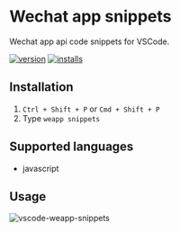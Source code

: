 # Wechat app snippets

Wechat app api code snippets for VSCode.

[![version](http://vsmarketplacebadge.apphb.com/version/coderfee.vscode-wxml.svg)](http://vsmarketplacebadge.apphb.com/version/coderfee.vscode-weapp-api.svg)
[![installs](http://vsmarketplacebadge.apphb.com/installs/coderfee.vscode-wxml.svg)](http://vsmarketplacebadge.apphb.com/installs/coderfee.vscode-weapp-api.svg)

## Installation

1. `Ctrl + Shift + P` or `Cmd + Shift + P`
2. Type `weapp snippets`

## Supported languages

- javascript

## Usage

![vscode-weapp-snippets](http://oaz5uxplb.bkt.clouddn.com/coderfee-snippets.gif)